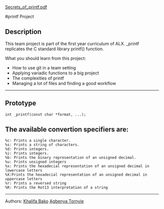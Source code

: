 [Secrets_of_printf.pdf](https://www.academia.edu/10297206/Secrets_of_printf_)

#printf Project

## Description
This team project is part of the first year curriculum of ALX.
_printf replicates the C standard library printf() function.

What you should learn from this project:

* How to use git in a team setting
* Applying variadic functions to a big project
* The complexities of printf
* Managing a lot of files and finding a good workflow

---

## Prototype
```int _printf(const char *format, ...);```

## The available convertion specifiers are:

	%c: Prints a single character.
	%s: Prints a string of characters.
	%d: Prints integers.
	%i: Prints integers.
	%b: Prints the binary representation of an unsigned decimal.
	%u: Prints unsigned integers
	%x: Prints the hexadecial representation of an unsigned decimal in lowercase letters
	%X:Prints the hexadecial representation of an unsigned decimal in uppercase letters
	%r: Prints a reversed string
	%R: Prints the Rot13 interpretation of a string

---

Authors: [Khalifa Bako](https://github.com/Khalifabako14) 
         [Agbenya Tornyie](https://github.com/a-tornyie)
